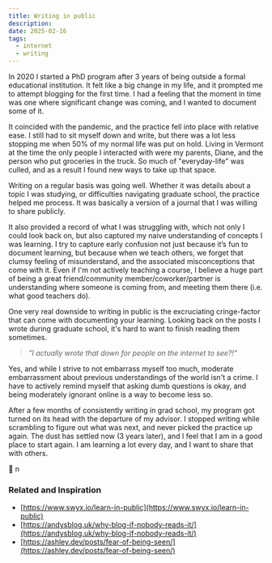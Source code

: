 ```yaml
---
title: Writing in public
description: 
date: 2025-02-16
tags:
  - internet
  - writing
---
```


In 2020 I started a PhD program after 3 years of being outside a formal educational institution.
It felt like a big change in my life, and it prompted me to attempt blogging for the first time.
I had a feeling that the moment in time was one where significant change was coming, and I wanted to document some of it.

It coincided with the pandemic, and the practice fell into place with relative ease.
I still had to sit myself down and write, but there was a lot less stopping me when 50% of my normal life was put on hold.
Living in Vermont at the time the only people I interacted with were my parents, Diane, and the person who put groceries in the truck.
So much of "everyday-life" was culled, and as a result I found new ways to take up that space.

Writing on a regular basis was going well.
Whether it was details about a topic I was studying, or difficulties navigating graduate school, the practice helped me process.
It was basically a version of a journal that I was willing to share publicly.

It also provided a record of what I was struggling with, which not only I could look back on, but also captured my naive understanding of concepts I was learning.
I try to capture early confusion not just because it’s fun to document learning, but because when we teach others, we forget that clumsy feeling of misunderstand, and the associated misconceptions that come with it.
Even if I'm not actively teaching a course, I believe a huge part of being a great friend/community member/coworker/partner is understanding where someone is coming from, and meeting them there (i.e. what good teachers do).

One very real downside to writing in public is the excruciating cringe-factor that can come with documenting your learning.
Looking back on the posts I wrote during graduate school, it's hard to want to finish reading them sometimes.

> *"I actually wrote that down for people on the internet to see?!"*

Yes, and while I strive to not embarrass myself too much, moderate embarrassment about previous understandings of the world isn't a crime.
I have to actively remind myself that asking dumb questions is okay, and being moderately ignorant online is a way to become less so.

After a few months of consistently writing in grad school, my program got turned on its head with the departure of my advisor.
I stopped writing while scrambling to figure out what was next, and never picked the practice up again.
The dust has settled now (3 years later), and I feel that I am in a good place to start again.
I am learning a lot every day, and I want to share that with others.

💌 n

### Related and Inspiration

- [https://www.swyx.io/learn-in-public](https://www.swyx.io/learn-in-public)
- [https://andysblog.uk/why-blog-if-nobody-reads-it/](https://andysblog.uk/why-blog-if-nobody-reads-it/)
- [https://ashley.dev/posts/fear-of-being-seen/](https://ashley.dev/posts/fear-of-being-seen/)
